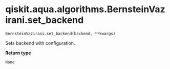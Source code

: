 # qiskit.aqua.algorithms.BernsteinVazirani.set\_backend

`BernsteinVazirani.set_backend(backend, **kwargs)`

Sets backend with configuration.

**Return type**

`None`
